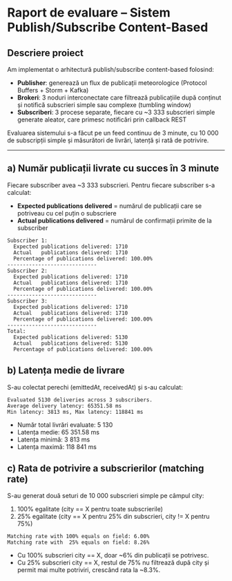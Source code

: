 # Raport de evaluare – Sistem Publish/Subscribe Content-Based

## Descriere proiect
Am implementat o arhitectură publish/subscribe content-based folosind:
- **Publisher**: generează un flux de publicații meteorologice (Protocol Buffers + Storm + Kafka)
- **Brokeri**: 3 noduri interconectate care filtrează publicațiile după conținut și notifică subscrieri simple sau complexe (tumbling window)
- **Subscriberi**: 3 procese separate, fiecare cu ~3 333 subscrieri simple generate aleator, care primesc notificări prin callback REST

Evaluarea sistemului s-a făcut pe un feed continuu de 3 minute, cu 10 000 de subscripții simple și măsurători de livrări, latență și rată de potrivire.

---

## a) Număr publicații livrate cu succes în 3 minute
Fiecare subscriber avea ~3 333 subscrieri. Pentru fiecare subscriber s-a calculat:
- **Expected publications delivered** = numărul de publicații care se potriveau cu cel puțin o subscriere
- **Actual publications delivered** = numărul de confirmații primite de la subscriber

```text
Subscriber 1:
  Expected publications delivered: 1710
  Actual   publications delivered: 1710
  Percentage of publications delivered: 100.00%
-----------------------------
Subscriber 2:
  Expected publications delivered: 1710
  Actual   publications delivered: 1710
  Percentage of publications delivered: 100.00%
-----------------------------
Subscriber 3:
  Expected publications delivered: 1710
  Actual   publications delivered: 1710
  Percentage of publications delivered: 100.00%
-----------------------------
Total:
  Expected publications delivered: 5130
  Actual   publications delivered: 5130
  Percentage of publications delivered: 100.00%
```

## b) Latența medie de livrare
S-au colectat perechi (emittedAt, receivedAt) și s-au calculat:

```text
Evaluated 5130 deliveries across 3 subscribers.
Average delivery latency: 65351.58 ms
Min latency: 3813 ms, Max latency: 118841 ms
```

- Număr total livrări evaluate: 5 130 
- Latența medie: 65 351.58 ms 
- Latența minimă: 3 813 ms 
- Latența maximă: 118 841 ms

## c) Rata de potrivire a subscrierilor (matching rate)
S-au generat două seturi de 10 000 subscrieri simple pe câmpul city:

1. 100% egalitate (city == X pentru toate subscrierile)
2. 25% egalitate (city == X pentru 25% din subscrieri, city != X pentru 75%)

```text
Matching rate with 100% equals on field: 6.00%
Matching rate with  25% equals on field: 8.26%
```

- Cu 100% subscrieri city == X, doar ~6% din publicații se potrivesc. 
- Cu 25% subscrieri city == X, restul de 75% nu filtrează după city și permit mai multe potriviri, crescând rata la ~8.3%.
